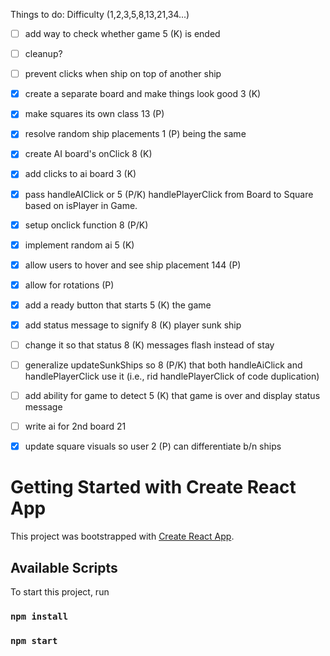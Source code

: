 Things to do:                   Difficulty (1,2,3,5,8,13,21,34...)

- [ ] add way to check whether game    5 (K)
      is ended                            

- [ ] cleanup?

- [ ] prevent clicks when ship on top
      of another ship

- [x] create a separate board
      and make things look good        3  (K)

- [x] make squares its own class       13 (P)

- [x] resolve random ship placements    1 (P)
      being the same

- [x] create AI board's onClick         8 (K)

- [x] add clicks to ai board            3 (K)

- [x] pass handleAIClick or             5 (P/K)
      handlePlayerClick from Board to
      Square based on isPlayer in Game.

- [x] setup onclick function            8 (P/K)

- [x] implement random ai               5 (K)

- [x] allow users to hover and see 
      ship placement                    144 (P)

- [x] allow for rotations                  (P)

- [x] add a ready button that starts    5 (K)
the game

- [x] add status message to signify     8 (K)
      player sunk ship

- [ ] change it so that status          8 (K)
      messages flash instead of stay

- [ ] generalize updateSunkShips so     8 (P/K)
      that both handleAiClick and
      handlePlayerClick use it
      (i.e., rid handlePlayerClick of 
      code duplication)

- [ ] add ability for game to detect    5 (K)
      that game is over and display
      status message

- [ ] write ai for 2nd board            21

- [x] update square visuals so user     2 (P)
      can differentiate b/n ships


# Getting Started with Create React App

This project was bootstrapped with [Create React App](https://github.com/facebook/create-react-app).

## Available Scripts

To start this project, run

### `npm install`


### `npm start`



